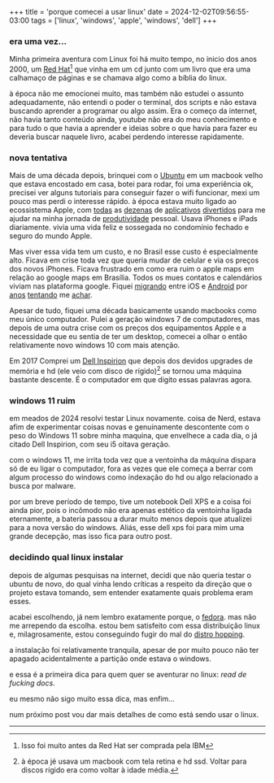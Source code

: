 +++
title = 'porque comecei a usar linux'
date = 2024-12-02T09:56:55-03:00
tags = ['linux', 'windows', 'apple', 'windows', 'dell']
+++


### era uma vez...

Minha primeira aventura com Linux foi há muito tempo, no inicio dos anos 2000, um [Red Hat](https://www.redhat.com/pt-br)[^1] que vinha em um cd junto com um livro que era uma calhamaço de páginas e se chamava algo como a bíblia do linux.

à época não me emocionei muito, mas também não estudei o assunto adequadamente, não entendi o poder o terminal, dos scripts e não estava buscando aprender a programar ou algo assim. Era o começo da internet, não havia tanto conteúdo ainda, youtube não era do meu conhecimento e para tudo o que havia a aprender e ideias sobre o que havia para fazer eu deveria buscar naquele livro, acabei perdendo interesse rapidamente.

### nova tentativa
Mais de uma década depois, brinquei com o [Ubuntu](https://ubuntu.com/) em um macbook velho que estava encostado em casa, botei para rodar, foi uma experiência ok, precisei ver alguns tutoriais para conseguir fazer o wifi funcionar, mexi um pouco mas perdi o interesse rápido. à época estava muito ligado ao ecossistema Apple, com [todas](https://www.omnigroup.com/) as [dezenas](https://www.dueapp.com/) de [aplicativos](https://www.devontechnologies.com/apps/devonthink) [divertidos](https://www.pcalc.com/) para me ajudar na minha jornada de [produtividade](https://getdrafts.com/) pessoal. Usava iPhones e iPads diariamente. vivia uma vida feliz e sossegada no condomínio fechado e seguro do mundo Apple.

Mas viver essa vida tem um custo, e no Brasil esse custo é especialmente alto. Ficava em crise toda vez que queria mudar de celular e via os preços dos novos iPhones. Ficava frustrado em como era ruim o apple maps em relação ao google maps em Brasília. Todos os mues contatos e calendários viviam nas plataforma google. Fiquei [migrando](https://pt.wikipedia.org/wiki/IPhone_4) entre iOS e [Android](https://pt.wikipedia.org/wiki/Nexus_4) por [anos](https://pt.wikipedia.org/wiki/IPhone_5s) [tentando](https://www.gsmarena.com/samsung_galaxy_s10-9536.php) me [achar](https://www.gsmarena.com/apple_iphone_13-11103.php).

Apesar de tudo, fiquei uma década basicamente usando macbooks como meu único computador. Pulei a geração windows 7 de computadores, mas depois de uma outra crise com os preços dos equipamentos Apple e a necessidade que eu sentia de ter um desktop, comecei a olhar o então relativamente novo windows 10 com mais atenção. 

Em 2017 Comprei um [Dell Inspirion](https://www.dell.com/support/manuals/pt-br/inspiron-3470-desktop/inspiron_3470_setupandspecs/modelo-do-computador) que depois dos devidos upgrades de memória e hd (ele veio com disco de rígido)[^2] se tornou uma máquina bastante descente. É o computador em que digito essas palavras agora.

### windows 11 ruim
em meados de 2024 resolvi testar Linux novamente. coisa de Nerd, estava afim de experimentar coisas novas e genuinamente descontente com o peso do Windows 11 sobre minha maquina, que envelhece a cada dia, o já citado Dell Inspirion, com seu i5 oitava geração.

com o windows 11, me irrita toda vez que a ventoinha da máquina dispara só de eu ligar o computador, fora as vezes que ele começa a berrar com algum processo do windows como indexação do hd ou algo relacionado a busca por malware.

por um breve período de tempo, tive um notebook Dell XPS e a coisa foi ainda pior, pois o incômodo não era apenas estético da ventoinha ligada eternamente, a bateria passou a durar muito menos depois que atualizei para a nova versão do windows. Aliás, esse dell xps foi para mim uma grande decepção, mas isso fica para outro post.

### decidindo qual linux instalar
depois de algumas pesquisas na internet, decidi que não queria testar o ubuntu de novo, do qual vinha lendo críticas a respeito da direção que o projeto estava tomando, sem entender exatamente quais problema eram esses.

acabei escolhendo, já nem lembro exatamente porque, o [fedora](https://fedoraproject.org/workstation/). mas não me arrependo da escolha. estou bem satisfeito com essa distribuição linux e, milagrosamente, estou conseguindo fugir do mal do [distro hopping](https://www.google.com/search?q=distro+hopping).

a instalação foi relativamente tranquila, apesar de por muito pouco não ter apagado acidentalmente a partição onde estava o windows.

e essa é a primeira dica para quem quer se aventurar no linux: *read de fucking docs*.

eu mesmo não sigo muito essa dica, mas enfim...

num próximo post vou dar mais detalhes de como está sendo usar o linux.







---


[^1]: Isso foi muito antes da Red Hat ser comprada pela IBM

[^2]: à época jé usava um macbook com tela retina e hd ssd. Voltar para discos rígido era como voltar à idade média.
